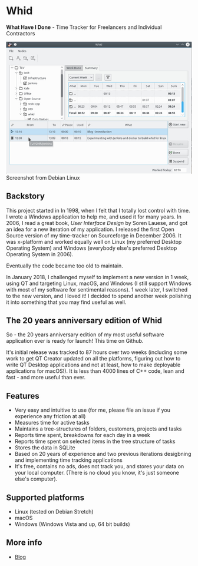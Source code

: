 # Whid

**What Have I Done** - Time Tracker for Freelancers and Individual Contractors

![Whid on Linux](doc/images/whid-linux.jpg)
<br>Screenshot from Debian Linux

## Backstory

This project started in In 1998, when I felt that I totally lost control with time.
I wrote a Windows application to help me, and used it for many years. In 2006, I
read a great book, *User Interface Design* by Soren Lauese, and got an idea for a new
iteration of my application. I released the first Open Source version of my time-tracker
on Sourceforge in December 2006. It was x-platform and worked equally well on
Linux (my preferred Desktop Operating System)
and Windows (everybody else's preferred Desktop Operating System in 2006).

Eventually the code became too old to maintain.

In January 2018, I challenged myself to implement a new version in 1 week, using QT and targeting Linux,
macOS, and Windows (I still support Windows with most of my software for sentimental reasons).
1 week later, I switched to the new version, and I loved it! I decided to spend another week
polishing it into something that you may find useful as well.

## The 20 years anniversary edition of Whid

So - the 20 years anniversary edition of my most useful software application ever is ready for
launch! This time on Github.

It's initial release was tracked to 87 hours over two weeks (including some work to get QT Creator updated on all
the platforms, figuring out how to write QT Desktop applications and not at least, how to
make deployable applications for macOS!). It is less than 4000 lines of C++ code, lean and fast -
and more useful than ever.

## Features
 - Very easy and intuitive to use (for me, please file an issue if you experience any friction at all)
 - Measures time for active tasks
 - Maintains a tree-structures of folders, customers, projects and tasks
 - Reports time spent, breakdowns for each day in a week
 - Reports time spent on selected items in the tree structure of tasks
 - Stores the data in SQLite
 - Based on 20 years of experience and two previous iterations desigbning and implementing time tracking applications
 - It's free, contains no ads, does not track you, and stores your data on your local computer. (There is no cloud you know, it's just someone else's computer).

## Supported platforms
 - Linux (tested on Debian Stretch)
 - macOS
 - Windows (Windows Vista and up, 64 bit builds)

## More info
- [Blog](https://lastviking.eu/_tags/whid.html)
